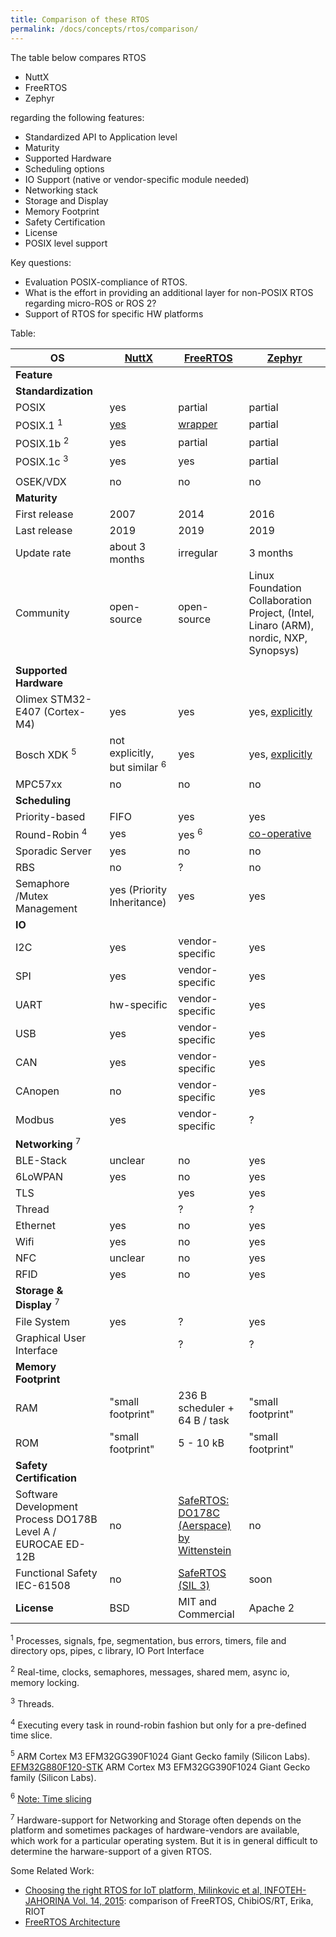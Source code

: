 ```yaml
---
title: Comparison of these RTOS
permalink: /docs/concepts/rtos/comparison/
---
```


The table below compares RTOS 
* NuttX
* FreeRTOS
* Zephyr

regarding the following features:
* Standardized API to Application level
* Maturity
* Supported Hardware
* Scheduling options
* IO Support (native or vendor-specific module needed)
* Networking stack
* Storage and Display
* Memory Footprint
* Safety Certification
* License
* POSIX level support

Key questions:
* Evaluation POSIX-compliance of RTOS. 
* What is the effort in providing an additional layer for non-POSIX RTOS regarding micro-ROS or ROS 2?
* Support of RTOS for specific HW platforms

Table:

| **OS**                                                       | [NuttX](http://nuttx.org/)                                          | [FreeRTOS](https://sourceforge.net/projects/freertos/)                                                                   | [Zephyr](https://www.zephyrproject.org/)                                                                 |
|--------------------------------------------------------------|---------------------------------------------------------------------|--------------------------------------------------------------------------------------------------------------------------|----------------------------------------------------------------------------------------------------------|
| **Feature**                                                  |                                                                     |                                                                                                                          |                                                                                                          |
| **Standardization**                                          |                                                                     |                                                                                                                          |                                                                                                          |
| POSIX                                                        | yes                                                                 | partial                                                                                                                  | partial                                                                                                  |
| POSIX.1 <sup>1</sup>                                         | [yes](http://nuttx.org/)                                            | [wrapper](https://interactive.freertos.org/hc/en-us/community/posts/210029046-POSIX-Wrapper-for-FreeRTOS)                | partial                                                                                                  |
| POSIX.1b <sup>2</sup>                                        | yes                                                                 | partial                                                                                                                  | partial                                                                                                  |
| POSIX.1c <sup>3</sup>                                        | yes                                                                 | yes                                                                                                                      | partial                                                                                                  |
|                                                              |                                                                     |                                                                                                                          |                                                                                                          |
| OSEK/VDX                                                     | no                                                                  | no                                                                                                                       | no                                                                                                       |
| **Maturity**                                                 |                                                                     |                                                                                                                          |                                                                                                          |
| First release                                                | 2007                                                                | 2014                                                                                                                     | 2016                                                                                                     |
| Last release                                                 | 2019                                                                | 2019                                                                                                                     | 2019                                                                                                     |
| Update rate                                                  | about 3 months                                                      | irregular                                                                                                                | 3 months                                                                                                 |
| Community                                                    | open-source                                                         | open-source                                                                                                              | Linux Foundation Collaboration Project, (Intel, Linaro (ARM), nordic, NXP, Synopsys)                     |
|                                                              |                                                                     |                                                                                                                          |                                                                                                          |
| **Supported Hardware**                                       |                                                                     |                                                                                                                          |                                                                                                          |
| Olimex STM32-E407 (Cortex-M4)                                | yes                                                                 | yes                                                                                                                      | yes, [explicitly](https://docs.zephyrproject.org/latest/reference/kernel/scheduling/index.html)          |
| Bosch XDK <sup>5</sup>                                       | not explicitly, but similar <sup>6</sup>                            | yes                                                                                                                      | yes, [explicitly](https://github.com/zephyrproject-rtos/zephyr/blob/master/ext/hal/README)               |
| MPC57xx                                                      | no                                                                  | no                                                                                                                       | no                                                                                                       |
| **Scheduling**                                               |                                                                     |                                                                                                                          |                                                                                                          |
| Priority-based                                               | FIFO                                                                | yes                                                                                                                      | yes                                                                                                      |
| Round-Robin <sup>4</sup>                                     | yes                                                                 | yes <sup>6</sup>                                                                                                         | [co-operative](https://docs.zephyrproject.org/latest/reference/kernel/scheduling/index.html)             |
| Sporadic Server                                              | yes                                                                 | no                                                                                                                       | no                                                                                                       |
| RBS                                                          | no                                                                  | ?                                                                                                                        | no                                                                                                       |
| Semaphore /Mutex Management                                  | yes (Priority Inheritance)                                          | yes                                                                                                                      | yes                                                                                                      |
| **IO**                                                       |                                                                     |                                                                                                                          |                                                                                                          |
| I2C                                                          | yes                                                                 | vendor-specific                                                                                                          | yes                                                                                                      |
| SPI                                                          | yes                                                                 | vendor-specific                                                                                                          | yes                                                                                                      |
| UART                                                         | hw-specific                                                         | vendor-specific                                                                                                          | yes                                                                                                      |
| USB                                                          | yes                                                                 | vendor-specific                                                                                                          | yes                                                                                                      |
| CAN                                                          | yes                                                                 | vendor-specific                                                                                                          | yes                                                                                                      |
| CAnopen                                                      | no                                                                  | vendor-specific                                                                                                          | yes                                                                                                      |
| Modbus                                                       | yes                                                                 | vendor-specific                                                                                                          | ?                                                                                                        |
| **Networking** <sup>7</sup>                                  |                                                                     |                                                                                                                          |                                                                                                          |
| BLE-Stack                                                    | unclear                                                             | no                                                                                                                       | yes                                                                                                      |
| 6LoWPAN                                                      | yes                                                                 | no                                                                                                                       | yes                                                                                                      |
| TLS                                                          |                                                                     | yes                                                                                                                      | yes                                                                                                      |
| Thread                                                       |                                                                     | ?                                                                                                                        | ?                                                                                                        |
| Ethernet                                                     | yes                                                                 | no                                                                                                                       | yes                                                                                                      |
| Wifi                                                         | yes                                                                 | no                                                                                                                       | yes                                                                                                      |
| NFC                                                          | unclear                                                             | no                                                                                                                       | yes                                                                                                      |
| RFID                                                         | yes                                                                 | no                                                                                                                       | yes                                                                                                      |
| **Storage & Display** <sup>7</sup>                           |                                                                     |                                                                                                                          |                                                                                                          |
| File System                                                  | yes                                                                 | ?                                                                                                                        | yes                                                                                                      |
| Graphical User Interface                                     |                                                                     | ?                                                                                                                        | ?                                                                                                        |
| **Memory Footprint**                                         |                                                                     |                                                                                                                          |                                                                                                          |
| RAM                                                          | "small footprint"                                                   | 236 B scheduler + 64 B / task                                                                                            | "small footprint"                                                                                        |
| ROM                                                          | "small footprint"                                                   | 5 - 10 kB                                                                                                                | "small footprint"                                                                                        |
| **Safety Certification**                                     |                                                                     |                                                                                                                          |                                                                                                          |
| Software Development Process DO178B Level A / EUROCAE ED-12B | no                                                                  | [SafeRTOS: DO178C (Aerspace) by Wittenstein](https://www.highintegritysystems.com/safertos/certification-and-standards/) | no                                                                                                       |
| Functional Safety IEC-61508                                  | no                                                                  | [SafeRTOS (SIL 3)](https://www.freertos.org/FreeRTOS-Plus/Safety_Critical_Certified/SafeRTOS.shtml)                      | soon                                                                                                     |
| **License**                                                  | BSD                                                                 | MIT and Commercial                                                                                                       | Apache 2                                                                                                 |

<sup>1</sup> Processes, signals, fpe, segmentation, bus errors, timers, file and directory ops, pipes, c library, IO Port Interface

<sup>2</sup> Real-time, clocks, semaphores, messages, shared mem, async io, memory locking.

<sup>3</sup> Threads.

<sup>4</sup> Executing every task in round-robin fashion but only for a pre-defined time slice.

<sup>5</sup> ARM Cortex M3 EFM32GG390F1024 Giant Gecko family (Silicon Labs). [EFM32G880F120-STK](http://nuttx.org/doku.php?id=documentation:about) ARM Cortex M3 EFM32GG390F1024 Giant Gecko family (Silicon Labs).

<sup>6</sup> [Note: Time slicing](https://www.freertos.org/Documentation/161204_Mastering_the_FreeRTOS_Real_Time_Kernel-A_Hands-On_Tutorial_Guide.pdf)

<sup>7</sup> Hardware-support for Networking and Storage often depends on the platform and sometimes packages of hardware-vendors are available, which work for a particular operating system. But it is in general difficult to determine the harware-support of a given RTOS.

Some Related Work:
* [Choosing the right RTOS for IoT platform, Milinkovic et al, INFOTEH-JAHORINA Vol. 14, 2015](http://infoteh.rs.ba/zbornik/2015/radovi/RSS-2/RSS-2-2.pdf): comparison of FreeRTOS, ChibiOS/RT, Erika, RIOT
* [FreeRTOS Architecture](http://www.aosabook.org/en/freertos.html)